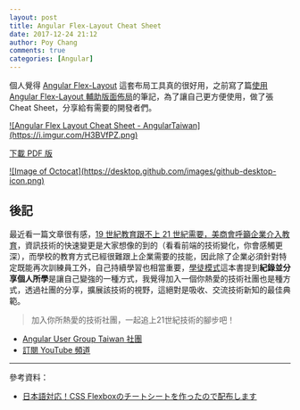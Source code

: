 ```yaml
---
layout: post
title: Angular Flex-Layout Cheat Sheet
date: 2017-12-24 21:12
author: Poy Chang
comments: true
categories: [Angular]
---
```

個人覺得 [Angular Flex-Layout](https://github.com/angular/flex-layout) 這套布局工具真的很好用，之前寫了篇[使用 Angular Flex-Layout 輔助版面佈局](https://poychang.github.io/use-angular-flex-layout-package/)的筆記，為了讓自己更方便使用，做了張 Cheat Sheet，分享給有需要的開發者們。

<a href="https://i.imgur.com/H3BVfPZ.png" target="_blank">
  ![Angular Flex Layout Cheat Sheet - AngularTaiwan](https://i.imgur.com/H3BVfPZ.png)
</a>

[下載 PDF 版](https://1drv.ms/b/s!Aiwtjhj5fofrkIFxjS-Egn5AZFRBKg)

<a href="https://desktop.github.com/images/github-desktop-icon.png" target="_blank">
  ![Image of Octocat](https://desktop.github.com/images/github-desktop-icon.png)
</a>

## 後記

最近看一篇文章很有感，[19 世紀教育跟不上 21 世紀需要，美商會呼籲企業介入教育](http://technews.tw/2017/12/21/tech-company-actively-provide-course/)，資訊技術的快速變更是大家想像的到的（看看前端的技術變化，你會感觸更深），而學校的教育方式已經很難跟上企業需要的技能，因此除了企業必須針對特定既能再次訓練員工外，自己持續學習也相當重要，[學徒模式](https://www.tenlong.com.tw/products/9789862762561)這本書提到**紀錄並分享個人所學**是讓自己變強的一種方式，我覺得加入一個你熱愛的技術社團也是種方式，透過社團的分享，擴展該技術的視野，這絕對是吸收、交流技術新知的最佳典範。

>加入你所熱愛的技術社團，一起追上21世紀技術的腳步吧！

* [Angular User Group Taiwan 社團](https://www.facebook.com/groups/augularjs.tw/)
* [訂閱 YouTube 頻道](https://www.youtube.com/channel/UCIawWId4sXgkVZ_mCF25qGw)

----------

參考資料：

* [日本語対応！CSS Flexboxのチートシートを作ったので配布します](https://www.webcreatorbox.com/tech/css-flexbox-cheat-sheet)

